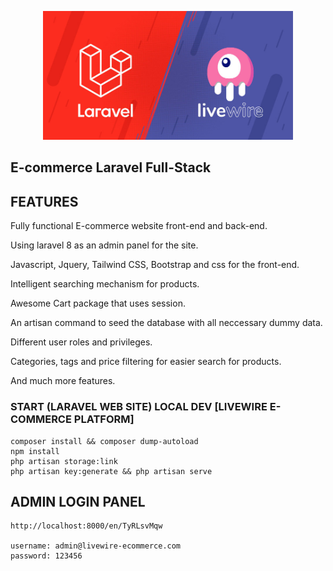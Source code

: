 <p align="center"><a href="#" target="_blank"><img src="public/uploads/logo/laravel-livewire.jpg" width="400"></a></p>

## E-commerce Laravel Full-Stack

## FEATURES

Fully functional E-commerce website front-end and back-end.

Using laravel 8 as an admin panel for the site.
    
Javascript, Jquery, Tailwind CSS, Bootstrap and css for the front-end.
    
Intelligent searching mechanism for products.
    
Awesome Cart package that uses session.
    
An artisan command to seed the database with all neccessary dummy data.
    
Different user roles and privileges.
    
Categories, tags and price filtering for easier search for products.
    
And much more features.

### START (LARAVEL WEB SITE) LOCAL DEV [LIVEWIRE E-COMMERCE PLATFORM]

    composer install && composer dump-autoload
    npm install 
    php artisan storage:link
    php artisan key:generate && php artisan serve

## ADMIN LOGIN PANEL

    http://localhost:8000/en/TyRLsvMqw

    username: admin@livewire-ecommerce.com
    password: 123456

